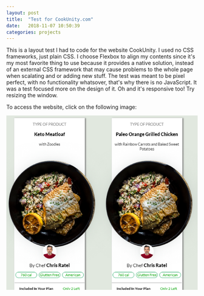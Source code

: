 ```yaml
---
layout: post
title:  "Test for CookUnity.com"
date:   2018-11-07 10:50:39
categories: projects
---
```

This is a layout test I had to code for the website CookUnity. I used no CSS frameworks, just plain CSS. I choose Flexbox to align my contents since it's my most favorite thing to use because it provides a native solution, instead of an external CSS framework that may cause problems to the whole page when scalating and or adding new stuff. The test was meant to be pixel perfect, with no functionality whatsover, that's why there is no JavaScript. It was a test focused more on the design of it.
Oh and it's responsive too! Try resizing the window.

To access the website, click on the following image:

[![CookUnity Test](/static/projects/cookunity.png)](http://pablovester.github.io/cookunity)
